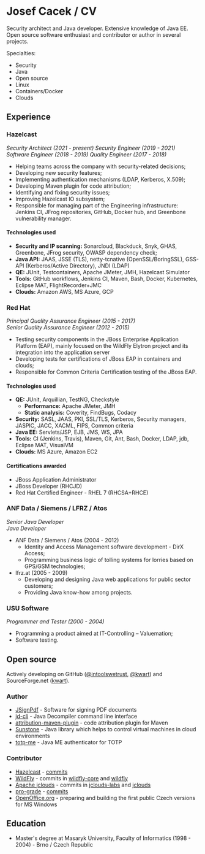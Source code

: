 # Josef Cacek / CV

Security architect and Java developer. Extensive knowledge of Java EE. Open source software enthusiast and contributor or author in several projects.

Specialties:

* Security
* Java
* Open source
* Linux
* Containers/Docker
* Clouds

## Experience

### Hazelcast

*Security Architect (2021 - present)*
*Security Engineer (2019 - 2021)*
*Software Engineer (2018 - 2019)*
*Quality Engineer (2017 - 2018)*

* Helping teams across the company with security-related decisions;
* Developing new security features;
* Implementing authentication mechanisms (LDAP, Kerberos, X.509);
* Developing Maven plugin for code attribution;
* Identifying and fixing security issues;
* Improving Hazelcast IO subsystem;
* Responsible for managing part of the Engineering infrastructure: Jenkins CI, JFrog repositories, GitHub, Docker hub, and Greenbone vulnerability manager.

#### Technologies used

* **Security and IP scanning:** Sonarcloud, Blackduck, Snyk, GHAS, Greenbone, JFrog security, OWASP dependency check;
* **Java API:** JAAS, JSSE (TLS), netty-tcnative (OpenSSL/BoringSSL), GSS-API (Kerberos/Active Directory), JNDI (LDAP)
* **QE:** JUnit, Testcontainers, Apache JMeter, JMH, Hazelcast Simulator
* **Tools:** GitHub workflows, Jenkins CI, Maven, Bash, Docker, Kubernetes, Eclipse MAT, FlightRecorder+JMC
* **Clouds:** Amazon AWS, MS Azure, GCP

### Red Hat

*Principal Quality Assurance Engineer (2015 - 2017)*  
*Senior Quality Assurance Engineer (2012 - 2015)*

* Testing security components in the JBoss Enterprise Application Platform (EAP), mainly focused on the WildFly Elytron project and its integration into the application server
* Developing tests for certifications of JBoss EAP in containers and clouds;
* Responsible for Common Criteria Certification testing of the JBoss EAP.

#### Technologies used

* **QE:** JUnit, Arquillian, TestNG, Checkstyle
  * **Performance:** Apache JMeter, JMH
  * **Static analysis:** Coverity, FindBugs, Codacy
* **Security:** SASL, JAAS, PKI, SSL/TLS, Kerberos, Security managers, JASPIC, JACC, XACML, FIPS, Common criteria
* **Java EE:** Servlets/JSP, EJB, JMS, WS, JPA
* **Tools:** CI (Jenkins, Travis), Maven, Git, Ant, Bash, Docker, LDAP, jdb, Eclipse MAT, VisualVM
* **Clouds:** MS Azure, Amazon EC2

#### Certifications awarded

* JBoss Application Administrator
* JBoss Developer (RHCJD)
* Red Hat Certified Engineer - RHEL 7 (RHCSA+RHCE)

### ANF Data / Siemens / LFRZ / Atos

*Senior Java Developer*  
*Java Developer*

* ANF Data / Siemens / Atos (2004 - 2012)
  * Identity and Access Management software development - DirX Access;
  * Programming business logic of tolling systems for lorries based on GPS/GSM technologies;
* lfrz.at (2005 - 2009)
  * Developing and designing Java web applications for public sector customers;
  * Providing Java know-how among projects.

<!--
#### Technologies used

* **Security:** JAAS, PKI, SSL/TLS, XACML
* **Java EE:** Servlet/JSP, EJB, WS, JMS
* **QE:** JUnit, Apache JMeter
* **Libraries/Frameworks:** Struts, Spring, Hibernate, AppFuse, iText, Apache FOP
* **Tools:** JBoss AS, Tomcat, SVN, ClearCase, Ant, Bash
* **Databases:** Oracle, MySQL, MSSQL, IBM DB2
* **Web:** HTML, JS, CSS, Ajax

#### Certifications awarded

* Java EE 5 Web Component Developer (SCWCD)
* Sun Certified Programmer For The Java Platform SE 6 (SCJP)
-->

###  USU Software

*Programmer and Tester (2000 - 2004)*

* Programming a product aimed at IT-Controlling – Valuemation;
* Software testing.

<!--
#### Technologies used

* **Java EE:** Servlet
* **QE:** JUnit, Rational Team Test, Windows Script Host (for Java DCOM bridge testing)
* **Tools:** CVS, StarTeam, Ant, XSLT
* **Databases:** Oracle, MSSQL, IBM DB2
-->

## Open source

Actively developing on GitHub ([@intoolswetrust](https://github.com/intoolswetrust), [@kwart](https://github.com/kwart)) and SourceForge.net ([kwart](https://sourceforge.net/u/kwart/profile/)).

### Author
* [JSignPdf](http://jsignpdf.sourceforge.net/) - Software for signing PDF documents
* [jd-cli](https://github.com/intoolswetrust/jd-cli) - Java Decompiler command line interface
* [attribution-maven-plugin](https://github.com/hazelcast/attribution-maven-plugin) - code attribution plugin for Maven
* [Sunstone](https://github.com/wildfly-extras/sunstone/) - Java library which helps to control virtual machines in cloud environments
* [totp-me](http://totpme.sourceforge.net/) -  Java ME authenticator for TOTP

### Contributor
* [Hazelcast](https://hazelcast.com/) - [commits](https://github.com/hazelcast/hazelcast/commits?author=kwart)
* [WildFly](http://wildfly.org/) - commits in [wildfly-core](https://github.com/wildfly/wildfly-core/commits?author=kwart) and [wildfly](https://github.com/wildfly/wildfly/commits?author=kwart)
* [Apache jclouds](http://jclouds.apache.org/) - commits in [jclouds-labs](https://github.com/jclouds/jclouds-labs/commits?author=kwart) and [jclouds](https://github.com/jclouds/jclouds/commits?author=kwart)
* [pro-grade](http://pro-grade.sourceforge.net/) - [commits](https://github.com/pro-grade/pro-grade/commits?author=kwart)
* [OpenOffice.org](http://www.openoffice.org/) - preparing and building the first public Czech versions for MS Windows

## Education

* Master's degree at Masaryk University, Faculty of Informatics (1998 - 2004) - Brno / Czech Republic
